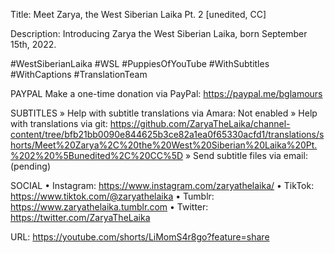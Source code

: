 Title: Meet Zarya, the West Siberian Laika Pt. 2 [unedited, CC]

Description: Introducing Zarya the West Siberian Laika, born September 15th, 2022.

#WestSiberianLaika #WSL #PuppiesOfYouTube 
#WithSubtitles #WithCaptions #TranslationTeam

PAYPAL
Make a one-time donation via PayPal: https://paypal.me/bglamours

SUBTITLES
» Help with subtitle translations via Amara: Not enabled
» Help with translations via git: https://github.com/ZaryaTheLaika/channel-content/tree/bfb21bb0090e844625b3ce82a1ea0f65330acfd1/translations/shorts/Meet%20Zarya%2C%20the%20West%20Siberian%20Laika%20Pt.%202%20%5Bunedited%2C%20CC%5D
» Send subtitle files via email: (pending)

SOCIAL
• Instagram: https://www.instagram.com/zaryathelaika/
• TikTok: https://www.tiktok.com/@zaryathelaika
• Tumblr: https://www.zaryathelaika.tumblr.com
• Twitter: https://twitter.com/ZaryaTheLaika

URL: https://youtube.com/shorts/LiMomS4r8go?feature=share
